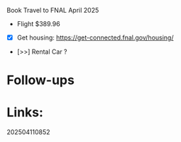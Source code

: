 Book Travel to FNAL April 2025
- Flight $389.96
- [x] Get housing:  https://get-connected.fnal.gov/housing/
- [>>] Rental Car ?


# Follow-ups


# Links: 



202504110852
